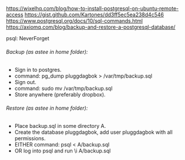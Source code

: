https://wixelhq.com/blog/how-to-install-postgresql-on-ubuntu-remote-access
https://gist.github.com/Kartones/dd3ff5ec5ea238d4c546
https://www.postgresql.org/docs/10/sql-commands.html
https://axiomq.com/blog/backup-and-restore-a-postgresql-database/

psql: NeverForget

###### Backup (as astee in home folder):
- Sign in to postgres.
- command: pg_dump pluggdagbok > /var/tmp/backup.sql
- Sign out.
- command: sudo mv /var/tmp/backup.sql <new location>
- Store anywhere (preferably dropbox).

###### Restore (as astee in home folder):
- Place backup.sql in some directory A.
- Create the database pluggdagbok, add user pluggdagbok with all permissions.
- EITHER command: psql < A/backup.sql
- OR log into psql and run \i A/backup.sql
